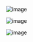 ![image](https://user-images.githubusercontent.com/40539112/190090510-6647b3ab-d682-4653-80db-f2a9c6bcec07.png)

![image](https://user-images.githubusercontent.com/40539112/190090586-5447c5e5-0eed-4eaf-a2aa-25c0c0407af2.png)

![image](https://user-images.githubusercontent.com/40539112/190090901-d3b30ee6-198d-4d91-a989-f6ab73f1a307.png)


